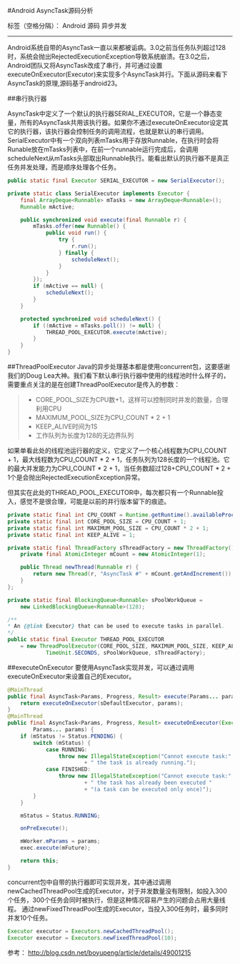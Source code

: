 #Android AsyncTask源码分析

标签（空格分隔）： Android 源码 异步并发

---

Android系统自带的AsyncTask一直以来都被诟病。3.0之前当任务队列超过128时，系统会抛出RejectedExecutionException导致系统崩溃。在3.0之后，Android团队又将AsyncTask改成了串行，并可通过设置executeOnExecutor(Executor)来实现多个AsyncTask并行。下面从源码来看下AsyncTask的原理,源码基于android23。

##串行执行器

AsyncTask中定义了一个默认的执行器SERIAL_EXECUTOR，它是一个静态变量，所有的AsyncTask共用该执行器。如果你不通过executeOnExecutor设定其它的执行器，该执行器会控制任务的调用流程，也就是默认的串行调用。SerialExecutor中有一个双向列表mTasks用于存放Runnable，在执行时会将Runable放在mTasks列表中，在前一个runnable运行完成后，会调用scheduleNext从mTasks头部取出Runnable执行。能看出默认的执行器不是真正任务并发处理，而是顺序处理各个任务。
```java
public static final Executor SERIAL_EXECUTOR = new SerialExecutor();

private static class SerialExecutor implements Executor {
    final ArrayDeque<Runnable> mTasks = new ArrayDeque<Runnable>();
    Runnable mActive;

    public synchronized void execute(final Runnable r) {
        mTasks.offer(new Runnable() {
            public void run() {
                try {
                    r.run();
                } finally {
                    scheduleNext();
                }
            }
        });
        if (mActive == null) {
            scheduleNext();
        }
    }

    protected synchronized void scheduleNext() {
        if ((mActive = mTasks.poll()) != null) {
            THREAD_POOL_EXECUTOR.execute(mActive);
        }
    }
}
```

##ThreadPoolExecutor
Java的异步处理基本都是使用concurrent包，这要感谢我们的Doug Lea大神。我们看下默认串行执行器中使用的线程池时什么样子的，需要重点关注的是在创建ThreadPoolExecutor是传入的参数：
> * CORE_POOL_SIZE为CPU数+1，这样可以控制同时并发的数量，合理利用CPU
> * MAXIMUM_POOL_SIZE为CPU_COUNT * 2 + 1
> * KEEP_ALIVE时间为1S
> * 工作队列为长度为128的无边界队列

如果单看此处的线程池运行器的定义，它定义了一个核心线程数为CPU_COUNT + 1，最大线程数为CPU_COUNT * 2 + 1，任务队列为128长度的一个线程池。它的最大并发能力为CPU_COUNT * 2 + 1，当任务数超过128+CPU_COUNT * 2 + 1个是会抛出RejectedExecutionException异常。

但其实在此处的THREAD_POOL_EXECUTOR中，每次都只有一个Runnable投入，感觉不是很合理，可能是以前的并行版本留下的痕迹。
```java
private static final int CPU_COUNT = Runtime.getRuntime().availableProcessors();
private static final int CORE_POOL_SIZE = CPU_COUNT + 1;
private static final int MAXIMUM_POOL_SIZE = CPU_COUNT * 2 + 1;
private static final int KEEP_ALIVE = 1;

private static final ThreadFactory sThreadFactory = new ThreadFactory() {
    private final AtomicInteger mCount = new AtomicInteger(1);

    public Thread newThread(Runnable r) {
        return new Thread(r, "AsyncTask #" + mCount.getAndIncrement());
    }
};

private static final BlockingQueue<Runnable> sPoolWorkQueue =
    new LinkedBlockingQueue<Runnable>(128);

/**
* An {@link Executor} that can be used to execute tasks in parallel.
*/
public static final Executor THREAD_POOL_EXECUTOR
    = new ThreadPoolExecutor(CORE_POOL_SIZE, MAXIMUM_POOL_SIZE, KEEP_ALIVE,
            TimeUnit.SECONDS, sPoolWorkQueue, sThreadFactory);
```

##executeOnExecutor
要使用AsyncTask实现并发，可以通过调用executeOnExecutor来设置自己的Executor。
```java
@MainThread
public final AsyncTask<Params, Progress, Result> execute(Params... params) {
    return executeOnExecutor(sDefaultExecutor, params);
}
@MainThread
public final AsyncTask<Params, Progress, Result> executeOnExecutor(Executor exec,
        Params... params) {
    if (mStatus != Status.PENDING) {
        switch (mStatus) {
            case RUNNING:
                throw new IllegalStateException("Cannot execute task:"
                        + " the task is already running.");
            case FINISHED:
                throw new IllegalStateException("Cannot execute task:"
                        + " the task has already been executed "
                        + "(a task can be executed only once)");
        }
    }

    mStatus = Status.RUNNING;

    onPreExecute();

    mWorker.mParams = params;
    exec.execute(mFuture);

    return this;
}
```

concurrent包中自带的执行器即可实现并发，其中通过调用newCachedThreadPool生成的Executor，对于并发数量没有限制，如投入300个任务，300个任务会同时被执行，但是这种情况容易产生的问题会占用大量线程。
通过newFixedThreadPool生成的Executor，当投入300任务时，最多同时并发10个任务。
```java
Executor executor = Executors.newCachedThreadPool();
Executor executor = Executors.newFixedThreadPool(10);
```


参考：
http://blog.csdn.net/boyupeng/article/details/49001215



